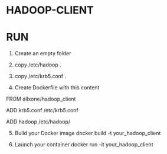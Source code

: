 # HADOOP-CLIENT

# RUN
1) Create an empty folder

2) copy /etc/hadoop .

3) copy /etc/krb5.conf .

4) Create Dockerfile with this content

FROM allxone/hadoop_client

ADD krb5.conf /etc/krb5.conf

ADD hadoop /etc/hadoop/

5) Build your Docker image
docker build -t your_hadoop_client

6) Launch your container
docker run -it your_hadoop_client
